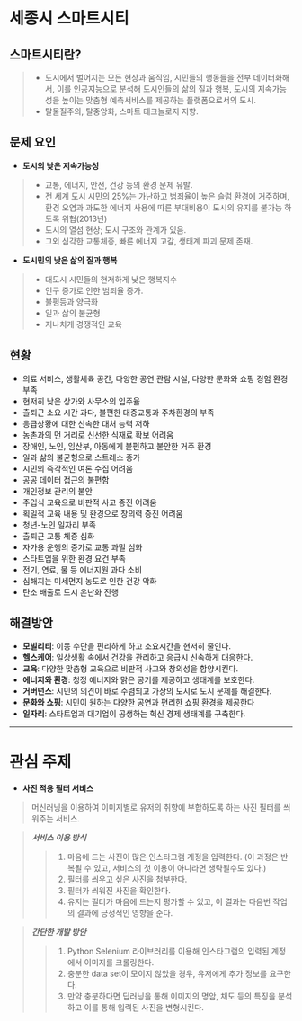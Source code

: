 # 세종시 스마트시티
## 스마트시티란?
> -	도시에서 벌어지는 모든 현상과 움직임, 시민들의 행동들을 전부 데이터화해서, 이를 인공지능으로 분석해 도시인들의 삶의 질과 행복, 도시의 지속가능성을 높이는 맞춤형 예측서비스를 제공하는 플랫폼으로서의 도시.
> - 탈물질주의, 탈중앙화, 스마트 테크놀로지 지향.
## 문제 요인
* __도시의 낮은 지속가능성__
> - 교통, 에너지, 안전, 건강 등의 환경 문제 유발.
> - 전 세계 도시 시민의 25%는 가난하고 범죄율이 높은 슬럼 환경에 거주하며, 환경 오염과 과도한 에너지 사용에 따른 부대비용이 도시의 유지를 불가능 하도록 위협(2013년)
> - 도시의 열섬 현상; 도시 구조와 관계가 있음.
> - 그외 심각한 교통체증, 빠른 에너지 고갈, 생태계 파괴 문제 존재.
+ __도시민의 낮은 삶의 질과 행복__
> - 대도시 시민들의 현저하게 낮은 행복지수
> - 인구 증가로 인한 범죄율 증가.
> - 불평등과 양극화
> - 일과 삶의 불균형
> - 지나치게 경쟁적인 교육
## 현황
-	의료 서비스, 생활체육 공간, 다양한 공연 관람 시설, 다양한 문화와 쇼핑 경험 환경 부족
-	현저히 낮은 상가와 사무소의 입주율
-	출퇴근 소요 시간 과다, 불편한 대중교통과 주차환경의 부족
-	응급상황에 대한 신속한 대처 능력 저하
-	농촌과의 먼 거리로 신선한 식재료 확보 어려움
-	장애인, 노인, 임산부, 아동에게 불편하고 불안한 거주 환경
-	일과 삶의 불균형으로 스트레스 증가
-	시민의 즉각적인 여론 수집 어려움
-	공공 데이터 접근의 불편함
-	개인정보 관리의 불안
-	주입식 교육으로 비판적 사고 증진 어려움
-	획일적 교육 내용 및 환경으로 창의력 증진 어려움
-	청년-노인 일자리 부족
-	출퇴근 교통 체증 심화
-	자가용 운행의 증가로 교통 과밀 심화
-	스타트업을 위한 환경 요건 부족
-	전기, 연료, 물 등 에너지원 과다 소비
-	심해지는 미세먼지 농도로 인한 건강 악화
-	탄소 배출로 도시 온난화 진행

## 해결방안
-	__모빌리티__: 이동 수단을 편리하게 하고 소요시간을 현저히 줄인다.
-	__헬스케어__: 일상생활 속에서 건강을 관리하고 응급시 신속하게 대응한다.
-	__교육__: 다양한 맞춤형 교육으로 비판적 사고와 창의성을 함양시킨다.
-	__에너지와 환경__: 청정 에너지와 맑은 공기를 제공하고 생태계를 보호한다.
-	__거버넌스__: 시민의 의견이 바로 수렴되고 가상의 도시로 도시 문제를 해결한다.
-	__문화와 쇼핑__: 시민이 원하는 다양한 공연과 편리한 쇼핑 환경을 제공한다
-	__일자리__: 스타트업과 대기업이 공생하는 혁신 경제 생태계를 구축한다.

***

# 관심 주제
- __사진 적용 필터 서비스__
> 머신러닝을 이용하여 이미지별로 유저의 취향에 부합하도록 하는 사진 필터를 씌워주는 서비스.

> __*서비스 이용 방식*__
>> 1. 마음에 드는 사진이 많은 인스타그램 계정을 입력한다. (이 과정은 반복될 수 있고, 서비스의 첫 이용이 아니라면 생략될수도 있다.)
>> 2. 필터를 씌우고 싶은 사진을 첨부한다.
>> 3. 필터가 씌워진 사진을 확인한다.
>> 4. 유저는 필터가 마음에 드는지 평가할 수 있고, 이 결과는 다음번 작업의 결과에 긍정적인 영향을 준다.

> __*간단한 개발 방안*__
>> 1. Python Selenium 라이브러리를 이용해 인스타그램의 입력된 계정에서 이미지를 크롤링한다.
>> 2. 충분한 data set이 모이지 않았을 경우, 유저에게 추가 정보를 요구한다. 
>> 3. 만약 충분하다면 딥러닝을 통해 이미지의 명암, 채도 등의 특징을 분석하고 이를 통해 입력된 사진을 변형시킨다.

